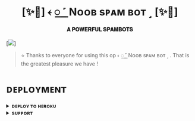 <h1 align="center"><b>[✨🥀] 𐏓 ꯭ ˹ Nᴏᴏʙ sᴘᴀᴍ ʙᴏᴛ ˼ [✨🥀]</b></h1>

<h4 align="center"> 𝐀 𝐏𝐎𝐖𝐄𝐑𝐅𝐔𝐋 𝐒𝐏𝐀𝐌𝐁𝐎𝐓𝐒</h4>

[<img src="https://telegra.ph//file/c1ff9cf6fc7afc7354fe0.jpg"/>]

> ⭐️ Thanks to everyone for using this op 𐏓 ꯭ ˹ Nᴏᴏʙ sᴘᴀᴍ ʙᴏᴛ ˼ . That is the greatest pleasure we have !


# ᴅᴇᴘʟᴏʏᴍᴇɴᴛ

<details>
<summary><b>ᴅᴇᴘʟᴏʏ ᴛᴏ ʜᴇʀᴏᴋᴜ</b></summary>
<br>

[![Deploy](https://www.herokucdn.com/deploy/button.svg)](https://dashboard.heroku.com/new?template=https://github.com/Harami005/Noobspam)

</details>


<details>
<summary><b>sᴜᴘᴘᴏʀᴛ</b></summary>
<br>

<a href="https://t.me/MoDERN_GC"><img src="https://telegra.ph//file/c1ff9cf6fc7afc7354fe0.jpg"></a>
</details>
